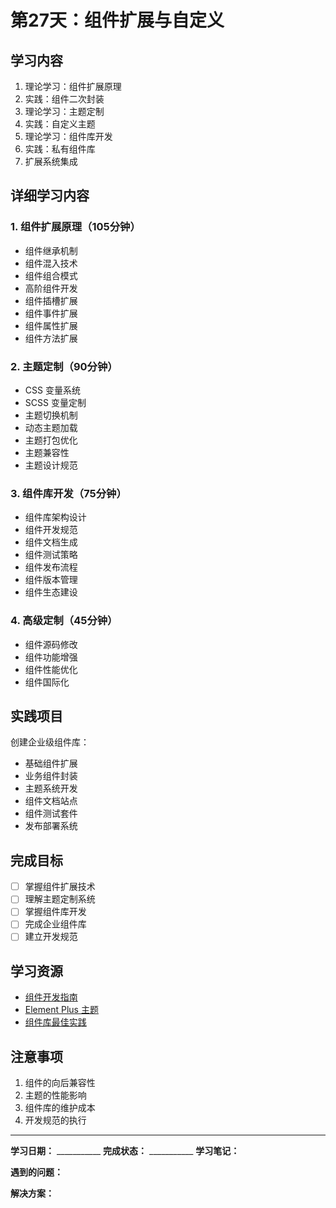 # 第27天：组件扩展与自定义

## 学习内容
1. 理论学习：组件扩展原理
2. 实践：组件二次封装
3. 理论学习：主题定制
4. 实践：自定义主题
5. 理论学习：组件库开发
6. 实践：私有组件库
7. 扩展系统集成

## 详细学习内容

### 1. 组件扩展原理（105分钟）
- 组件继承机制
- 组件混入技术
- 组件组合模式
- 高阶组件开发
- 组件插槽扩展
- 组件事件扩展
- 组件属性扩展
- 组件方法扩展

### 2. 主题定制（90分钟）
- CSS 变量系统
- SCSS 变量定制
- 主题切换机制
- 动态主题加载
- 主题打包优化
- 主题兼容性
- 主题设计规范

### 3. 组件库开发（75分钟）
- 组件库架构设计
- 组件开发规范
- 组件文档生成
- 组件测试策略
- 组件发布流程
- 组件版本管理
- 组件生态建设

### 4. 高级定制（45分钟）
- 组件源码修改
- 组件功能增强
- 组件性能优化
- 组件国际化

## 实践项目
创建企业级组件库：
- 基础组件扩展
- 业务组件封装
- 主题系统开发
- 组件文档站点
- 组件测试套件
- 发布部署系统

## 完成目标
- [ ] 掌握组件扩展技术
- [ ] 理解主题定制系统
- [ ] 掌握组件库开发
- [ ] 完成企业组件库
- [ ] 建立开发规范

## 学习资源
- [组件开发指南](https://cn.vuejs.org/guide/components/)
- [Element Plus 主题](https://element-plus.org/zh-CN/guide/theming.html)
- [组件库最佳实践](https://vue-component-lib-guide.netlify.app/)

## 注意事项
1. 组件的向后兼容性
2. 主题的性能影响
3. 组件库的维护成本
4. 开发规范的执行

---

**学习日期：** ___________
**完成状态：** ___________
**学习笔记：**



**遇到的问题：**



**解决方案：**